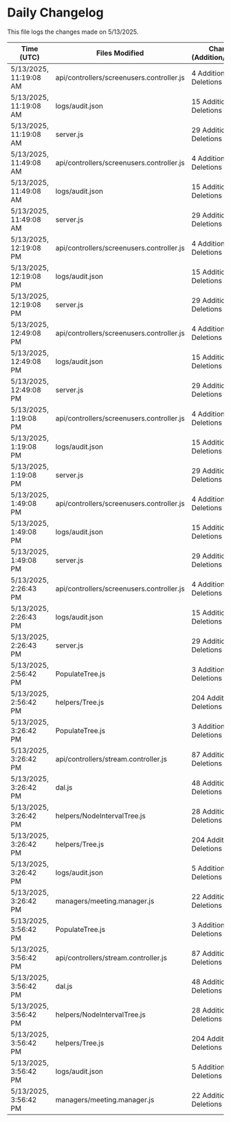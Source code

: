# Daily Changelog

This file logs the changes made on 5/13/2025.

| Time (UTC)             | Files Modified                    | Changes (Addition/Deletion) |
|------------------------|-----------------------------------|-----------------------------|
| 5/13/2025, 11:19:08 AM | api/controllers/screenusers.controller.js | 4 Additions & 4 Deletions |
| 5/13/2025, 11:19:08 AM | logs/audit.json | 15 Additions & 15 Deletions |
| 5/13/2025, 11:19:08 AM | server.js | 29 Additions & 28 Deletions |
| 5/13/2025, 11:49:08 AM | api/controllers/screenusers.controller.js | 4 Additions & 4 Deletions|
| 5/13/2025, 11:49:08 AM | logs/audit.json | 15 Additions & 15 Deletions|
| 5/13/2025, 11:49:08 AM | server.js | 29 Additions & 28 Deletions|
| 5/13/2025, 12:19:08 PM | api/controllers/screenusers.controller.js | 4 Additions & 4 Deletions|
| 5/13/2025, 12:19:08 PM | logs/audit.json | 15 Additions & 15 Deletions|
| 5/13/2025, 12:19:08 PM | server.js | 29 Additions & 28 Deletions|
| 5/13/2025, 12:49:08 PM | api/controllers/screenusers.controller.js | 4 Additions & 4 Deletions|
| 5/13/2025, 12:49:08 PM | logs/audit.json | 15 Additions & 15 Deletions|
| 5/13/2025, 12:49:08 PM | server.js | 29 Additions & 28 Deletions|
| 5/13/2025, 1:19:08 PM | api/controllers/screenusers.controller.js | 4 Additions & 4 Deletions|
| 5/13/2025, 1:19:08 PM | logs/audit.json | 15 Additions & 15 Deletions|
| 5/13/2025, 1:19:08 PM | server.js | 29 Additions & 28 Deletions|
| 5/13/2025, 1:49:08 PM | api/controllers/screenusers.controller.js | 4 Additions & 4 Deletions|
| 5/13/2025, 1:49:08 PM | logs/audit.json | 15 Additions & 15 Deletions|
| 5/13/2025, 1:49:08 PM | server.js | 29 Additions & 28 Deletions|
| 5/13/2025, 2:26:43 PM | api/controllers/screenusers.controller.js | 4 Additions & 4 Deletions|
| 5/13/2025, 2:26:43 PM | logs/audit.json | 15 Additions & 15 Deletions|
| 5/13/2025, 2:26:43 PM | server.js | 29 Additions & 28 Deletions|
| 5/13/2025, 2:56:42 PM | PopulateTree.js | 3 Additions & 3 Deletions|
| 5/13/2025, 2:56:42 PM | helpers/Tree.js | 204 Additions & 40 Deletions|
| 5/13/2025, 3:26:42 PM | PopulateTree.js | 3 Additions & 3 Deletions|
| 5/13/2025, 3:26:42 PM | api/controllers/stream.controller.js | 87 Additions & 134 Deletions|
| 5/13/2025, 3:26:42 PM | dal.js | 48 Additions & 0 Deletions|
| 5/13/2025, 3:26:42 PM | helpers/NodeIntervalTree.js | 28 Additions & 84 Deletions|
| 5/13/2025, 3:26:42 PM | helpers/Tree.js | 204 Additions & 40 Deletions|
| 5/13/2025, 3:26:42 PM | logs/audit.json | 5 Additions & 5 Deletions|
| 5/13/2025, 3:26:42 PM | managers/meeting.manager.js | 22 Additions & 55 Deletions|
| 5/13/2025, 3:56:42 PM | PopulateTree.js | 3 Additions & 3 Deletions|
| 5/13/2025, 3:56:42 PM | api/controllers/stream.controller.js | 87 Additions & 134 Deletions|
| 5/13/2025, 3:56:42 PM | dal.js | 48 Additions & 0 Deletions|
| 5/13/2025, 3:56:42 PM | helpers/NodeIntervalTree.js | 28 Additions & 84 Deletions|
| 5/13/2025, 3:56:42 PM | helpers/Tree.js | 204 Additions & 40 Deletions|
| 5/13/2025, 3:56:42 PM | logs/audit.json | 5 Additions & 5 Deletions|
| 5/13/2025, 3:56:42 PM | managers/meeting.manager.js | 22 Additions & 55 Deletions|
